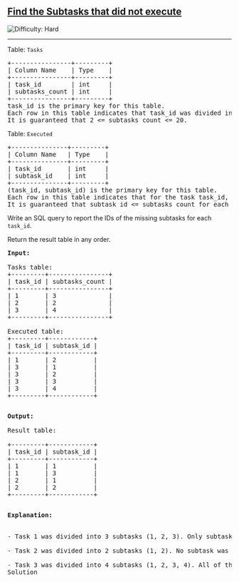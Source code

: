 <h2><a href="https://leetcode.com/problems/find-the-subtasks-that-did-not-execute/description/">Find the Subtasks that did not execute</a></h2> <img src='https://img.shields.io/badge/Difficulty-Hard-red' alt='Difficulty: Hard' /><hr><p>Table: <code>Tasks</code></p>

<pre>
+----------------+---------+
| Column Name    | Type    |
+----------------+---------+
| task_id        | int     |
| subtasks_count | int     |
+----------------+---------+
task_id is the primary key for this table.
Each row in this table indicates that task_id was divided into subtasks_count subtasks labelled from 1 to subtasks_count.
It is guaranteed that 2 <= subtasks_count <= 20.
</pre>

<p>Table: <code>Executed</code></p>

<pre>
+---------------+---------+
| Column Name   | Type    |
+---------------+---------+
| task_id       | int     |
| subtask_id    | int     |
+---------------+---------+
(task_id, subtask_id) is the primary key for this table.
Each row in this table indicates that for the task task_id, the subtask with ID subtask_id was executed successfully.
It is guaranteed that subtask_id <= subtasks_count for each task_id.accepted.
</pre>

Write an SQL query to report the IDs of the missing subtasks for each `task_id`.

Return the result table in any order.

<pre>
<strong>Input:</strong>

Tasks table:
+---------+----------------+
| task_id | subtasks_count |
+---------+----------------+
| 1       | 3              |
| 2       | 2              |
| 3       | 4              |
+---------+----------------+

Executed table:
+---------+------------+
| task_id | subtask_id |
+---------+------------+
| 1       | 2          |
| 3       | 1          |
| 3       | 2          |
| 3       | 3          |
| 3       | 4          |
+---------+------------+
</pre>

<pre>

<strong>Output:</strong>

Result table:

+---------+------------+
| task_id | subtask_id |
+---------+------------+
| 1       | 1          |
| 1       | 3          |
| 2       | 1          |
| 2       | 2          |
+---------+------------+

</pre>

<pre>
<strong>Explanation:</strong>


- Task 1 was divided into 3 subtasks (1, 2, 3). Only subtask 2 was executed successfully, so we include (1, 1) and (1, 3) in the answer.

- Task 2 was divided into 2 subtasks (1, 2). No subtask was executed successfully, so we include (2, 1) and (2, 2) in the answer.

- Task 3 was divided into 4 subtasks (1, 2, 3, 4). All of the subtasks were executed successfully.
Solution


</pre>
